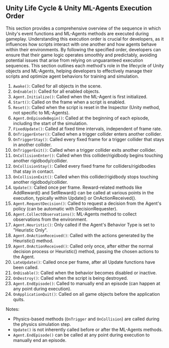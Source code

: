 
## Unity Life Cycle & Unity ML-Agents Execution Order

This section provides a comprehensive overview of the sequence in which Unity's event functions and ML-Agents methods are executed during gameplay. Understanding this execution order is crucial for developers, as it influences how scripts interact with one another and how agents behave within their environments.
By following the specified order, developers can ensure that their game logic operates smoothly and predictably, avoiding potential issues that arise from relying on unguaranteed execution sequences. This section outlines each method's role in the lifecycle of Unity objects and ML-Agents, helping developers to effectively manage their scripts and optimize agent behaviors for training and simulation.

1. `Awake()`: Called for all objects in the scene.
2. `OnEnable()`: Called for all enabled objects.
3. `Agent.Initialize()`: Called when the ML-Agent is first initialized.
4. `Start()`: Called on the frame when a script is enabled.
5. `Reset()`: Called when the script is reset in the Inspector (Unity method, not specific to ML-Agents).
6. `Agent.OnEpisodeBegin()`: Called at the beginning of each episode, including the start of the simulation.
7. `FixedUpdate()`: Called at fixed time intervals, independent of frame rate.
8. `OnTriggerEnter()`: Called when a trigger collider enters another collider.
9. `OnTriggerStay()`: Called every fixed frame for a trigger collider that stays in another collider.
10. `OnTriggerExit()`: Called when a trigger collider exits another collider.
11. `OnCollisionEnter()`: Called when this collider/rigidbody begins touching another rigidbody/collider.
12. `OnCollisionStay()`: Called every fixed frame for colliders/rigidbodies that stay in contact.
13. `OnCollisionExit()`: Called when this collider/rigidbody stops touching another rigidbody/collider.
14. `Update()`: Called once per frame. Reward-related methods like AddReward() and SetReward() can be called at various points in the execution, typically within Update() or OnActionReceived().
15. `Agent.RequestDecision()`: Called to request a decision from the Agent's policy (can be automatic with DecisionRequester).
16. `Agent.CollectObservations()`: ML-Agents method to collect observations from the environment.
17. `Agent.Heuristic()`: Only called if the Agent's Behavior Type is set to "Heuristic Only".
18. `Agent.OnActionReceived()`: Called with the actions generated by the Heuristic() method.
19. `Agent.OnActionReceived()`: Called only once, after either the normal decision process or Heuristic() method, passing the chosen actions to the Agent.
20. `LateUpdate()`: Called once per frame, after all Update functions have been called.
21. `OnDisable()`: Called when the behavior becomes disabled or inactive.
22. `OnDestroy()`: Called when the script is being destroyed.
23. `Agent.EndEpisode()`: Called to manually end an episode (can happen at any point during execution).
24. `OnApplicationQuit()`: Called on all game objects before the application quits.

Notes:
- Physics-based methods (`OnTrigger` and `OnCollision`) are called during the physics simulation step.
- `Update()` is not inherently called before or after the ML-Agents methods.
- `Agent.EndEpisode()` can be called at any point during execution to manually end an episode.
